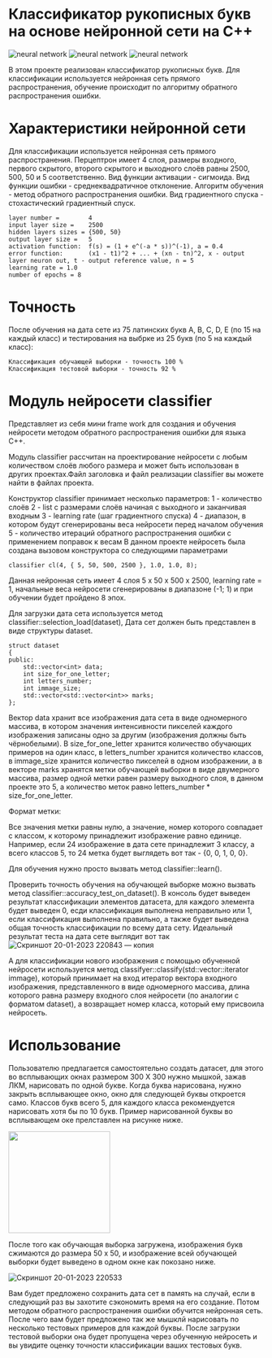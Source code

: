 # Классификатор рукописных букв на основе нейронной сети на C++
![neural network](https://img.shields.io/badge/neuralnetwork-000000?style=for-the-badge&logo=&logoColor=white)
![neural network](https://img.shields.io/badge/errorBackPropagation-000000?style=for-the-badge&logo=&logoColor=white)
![neural network](https://img.shields.io/badge/c++-000000?style=for-the-badge&logo=&logoColor=white)


В этом проекте реализован классификатор рукописных букв. Для классификации используется нейронная сеть прямого распространения, обучение происходит по алгоритму обратного распространения ошибки.

# Характеристики нейронной сети
Для классификации используется нейронная сеть прямого распространения. Перцептрон имеет 4 слоя, размеры входного, первого скрытого, второго скрытого и выходного слоёв равны 2500, 500, 50 и 5 соответственно.
Вид функции активации - сигмоида. Вид функции ошибки - среднеквадратичное отклонение. Алгоритм обучения - метод обратного распространения ошибки. Вид градиентного спуска - стохастический градиентный спуск.

    layer number =        4
    input layer size =    2500
    hidden layers sizes = {500, 50}
    output layer size =   5
    activation function:  f(s) = (1 + e^(-a * s))^(-1), a = 0.4
    error function:       (x1 - t1)^2 + ... + (xn - tn)^2, x - output layer neuron out, t - output reference value, n = 5
    learning rate = 1.0
    number of epochs = 8
  
# Точность
После обучения на дата сете из 75 латинских букв A, B, C, D, E (по 15 на каждый класс) и тестирования на выбрке из 25 букв (по 5 на каждый класс):

    Классификация обучающей выборки - точность 100 %
    Классификация тестовой выборки - точность 92 %


# Модуль нейросети classifier
Представляет из себя мини frame work для создания и обучения нейросети методом обратного распространения ошибки для языка C++.

Модуль classifier рассчитан на проектирование нейросети с любым количеством слоёв любого размера и может быть использован в других проектах.Файл заголовка и файл реализации classifier вы можете найти в файлах проекта.

Конструктор classifier принимает несколько параметров: 
1 - количество слоёв
2 - list с размерами слоёв начиная с выходного и заканчивая входным
3 - learning rate (шаг градиентного спуска)
4 - диапазон, в котором будут сгенерированы веса нейросети перед началом обучения
5 - количество итераций обратного распространения ошибки с применением поправок к весам
В данном проекте нейросеть была создана вызовом конструктора со следующими параметрами

    classifier cl(4, { 5, 50, 500, 2500 }, 1.0, 1.0, 8);
    
Данная нейронная сеть имеет 4 слоя 5 х 50 х 500 х 2500, learning rate = 1, начальные веса нейросети сгенерированы в диапазоне (-1; 1) и при обучении будет пройдено 8 эпох.

Для загрузки дата сета используется метод classifier::selection_load(dataset), Дата сет должен быть представлен в виде структуры
dataset.

    struct dataset
    {
    public:
        std::vector<int> data;
        int size_for_one_letter;
        int letters_number;
        int immage_size;
        std::vector<std::vector<int>> marks;
    };
    
Вектор data хранит все изображения дата сета в виде одномерного массива, в котором значения интенсивности пикселей каждого изображения записаны одно за другим (изображения должны быть чёрнобелыми). 
В size_for_one_letter хранится количество обучающих примеров на один класс, в letters_number хранится количество классов, в immage_size хранится количество пикселей в одном изображении, а в векторе marks хранятся метки обучающей выборки в виде двумерного массива, размер одной метки равен размеру выходного слоя, в данном проекте это 5, а количество меток равно letters_number * size_for_one_letter.

Формат метки:

Все значения метки равны нулю, а значение, номер которого совпадает с классом, к которому принадлежит изображение равно единице.
Например, если 24 изображение в дата сете принадлежит 3 классу, а всего классов 5, то 24 метка будет выглядеть вот так - {0, 0, 1, 0, 0}.

Для обучения нужно просто вызвать метод classifier::learn().

Проверить точность обучения на обучающей выборке можно вызвать метод classifier::accuracy_test_on_dataset(). В консоль будет выведен результат классификации элементов датасета, для каждого элемента будет выведен 0, есди классификация выполнена неправильно или 1, если классификация выполнена правильно, а также будет выведена общая точность классификации по всему дата сету. Идеальный результат теста на дата сете выглядит вот так
![Скриншот 20-01-2023 220843 — копия](https://user-images.githubusercontent.com/71639489/213861107-25707bbb-ac91-4760-8c1b-8fc7ee49244d.jpg)


А для классификации нового изображения с помощью обученной нейросети используется метод classifyer::classify(std::vector<int>::iterator immage), который принимает на вход итератор вектора входного изображения, представленного в виде одномерного массива, длина которого равна размеру входного слоя нейросети (по аналогии с форматом dataset), а возвращает номер класса, который ему присвоила нейросеть.


# Использование
Пользователю предлагается самостоятельно создать  датасет, для этого во всплывающих окнах размером 300 Х 300 нужно мышкой, зажав ЛКМ, нарисовать по одной букве. Когда буква нарисована, нужно закрыть всплывающее окно, окно для следующей буквы откроется само. Классов букв всего 5, для каждого класса рекомендуется нарисовать хотя бы по 10 букв. Пример нарисованной буквы во всплывающем оке прелставлен на рисунке ниже.

<img src="https://user-images.githubusercontent.com/71639489/213845029-130fd1a7-5e45-417d-a472-b2c72cd772fb.jpg" width="200" height="200" /> 


После того как обучающая выборка загружена, изображения букв сжимаются до размера 50 х 50, и изображение всей обучающей выборки будет выведено в одном окне как покозано ниже.

![Скриншот 20-01-2023 220533](https://user-images.githubusercontent.com/71639489/213845135-fb501502-17f0-45cb-a42a-ac1ee3eb8cc7.jpg)

Вам будет предложено сохранить дата сет в память на случай, если в следующий раз вы захотите сэкономить время на его создание. Потом методом обратного распространения ошибки обучится нейронная сеть. После чего вам будет предложено так же мышклй нарисовать по несколько тестовых примеров для каждой буквы. После загрузки тестовой выборки она будет пропущена через обученную нейросеть и вы увидите оценку точности классификации ваших тестовых букв.

